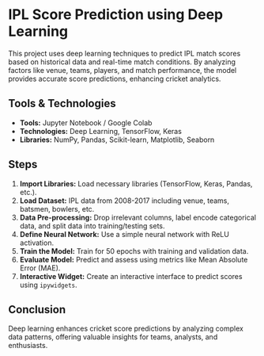 # IPL Score Prediction using Deep Learning

This project uses deep learning techniques to predict IPL match scores based on historical data and real-time match conditions. By analyzing factors like venue, teams, players, and match performance, the model provides accurate score predictions, enhancing cricket analytics.

## Tools & Technologies
- **Tools:** Jupyter Notebook / Google Colab
- **Technologies:** Deep Learning, TensorFlow, Keras
- **Libraries:** NumPy, Pandas, Scikit-learn, Matplotlib, Seaborn

## Steps
1. **Import Libraries:** Load necessary libraries (TensorFlow, Keras, Pandas, etc.).
2. **Load Dataset:** IPL data from 2008-2017 including venue, teams, batsmen, bowlers, etc.
3. **Data Pre-processing:** Drop irrelevant columns, label encode categorical data, and split data into training/testing sets.
4. **Define Neural Network:** Use a simple neural network with ReLU activation.
5. **Train the Model:** Train for 50 epochs with training and validation data.
6. **Evaluate Model:** Predict and assess using metrics like Mean Absolute Error (MAE).
7. **Interactive Widget:** Create an interactive interface to predict scores using `ipywidgets`.

## Conclusion
Deep learning enhances cricket score predictions by analyzing complex data patterns, offering valuable insights for teams, analysts, and enthusiasts.
